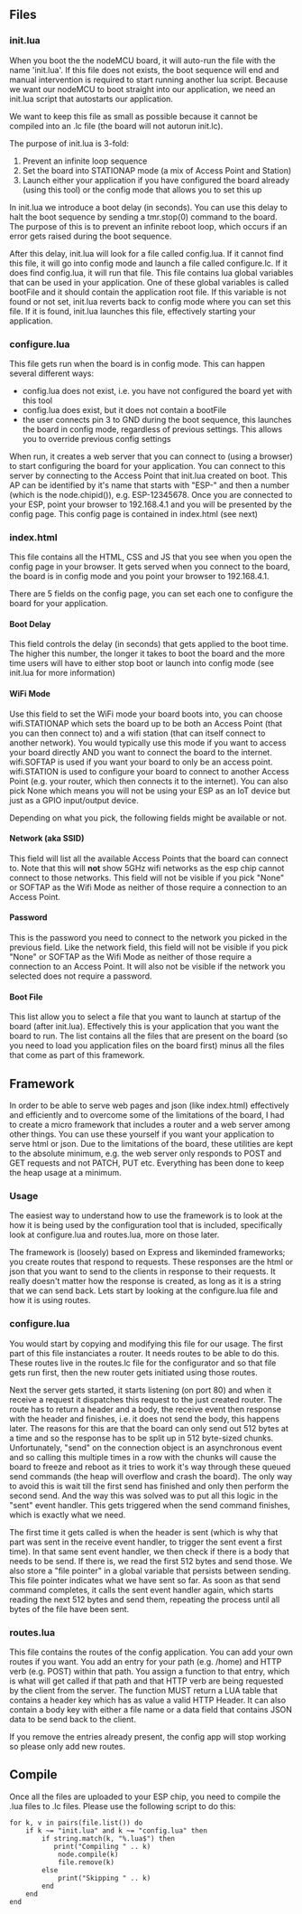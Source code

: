 ## Files

### init.lua
When you boot the the nodeMCU board, it will auto-run the file with the name 'init.lua'.  If this file does not exists, the boot sequence will end and manual intervention is required to start running another lua script. Because we want our nodeMCU to boot straight into our application, we need an init.lua script that autostarts our application.

We want to keep this file as small as possible because it cannot be compiled into an .lc file (the board will not autorun init.lc).

The purpose of init.lua is 3-fold:

1. Prevent an infinite loop sequence
2. Set the board into STATIONAP mode (a mix of Access Point and Station)
3. Launch either your application if you have configured the board already (using this tool) or the config mode that allows you to set this up

In init.lua we introduce a boot delay (in seconds).  You can use this delay to halt the boot sequence by sending a tmr.stop(0) command to the board.  The purpose of this is to prevent an infinite reboot loop, which occurs if an error gets raised during the boot sequence.

After this delay, init.lua will look for a file called config.lua.  If it cannot find this file, it will go into config mode and launch a file called configure.lc.  If it does find config.lua, it will run that file.  This file contains lua global variables that can be used in your application.  One of these global variables is called bootFile and it should contain the application root file.  If this variable is not found or not set, init.lua reverts back to config mode where you can set this file.  If it is found, init.lua launches this file, effectively starting your application.

### configure.lua
This file gets run when the board is in config mode.  This can happen several different ways:

* config.lua does not exist, i.e. you have not configured the board yet with this tool
* config.lua does exist, but it does not contain a bootFile
* the user connects pin 3 to GND during the boot sequence, this launches the board in config mode, regardless of previous settings.  This allows you to override previous config settings

When run, it creates a web server that you can connect to (using a browser) to start configuring the board for your application.  You can connect to this server by connecting to the Access Point that init.lua created on boot.  This AP can be identified by it's name that starts with "ESP-" and then a number (which is the node.chipid()), e.g. ESP-12345678.  Once you are connected to your ESP, point your browser to 192.168.4.1 and you will be presented by the config page.  This config page is contained in index.html (see next)

### index.html
This file contains all the HTML, CSS and JS that you see when you open the config page in your browser.  It gets served when you connect to the board, the board is in config mode and you point your browser to 192.168.4.1.

There are 5 fields on the config page, you can set each one to configure the board for your application.

#### Boot Delay
This field controls the delay (in seconds) that gets applied to the boot time.  The higher this number, the longer it takes to boot the board and the more time users will have to either stop boot or launch into config mode (see init.lua for more information)

#### WiFi Mode
Use this field to set the WiFi mode your board boots into, you can choose wifi.STATIONAP which sets the board up to be both an Access Point (that you can then connect to) and a wifi station (that can itself connect to another network).  You would typically use this mode if you want to access your board directly AND you want to connect the board to the internet.  wifi.SOFTAP is used if you want your board to only be an access point.  wifi.STATION is used to configure your board to connect to another Access Point (e.g. your router, which then connects it to the internet).  You can also pick None which means you will not be using your ESP as an IoT device but just as a GPIO input/output device.

Depending on what you pick, the following fields might be available or not.

#### Network (aka SSID)
This field will list all the available Access Points that the board can connect to.  Note that this will **not** show 5GHz wifi networks as the esp chip cannot connect to those networks.  This field will not be visible if you pick "None" or SOFTAP as the Wifi Mode as neither of those require a connection to an Access Point.

#### Password
This is the password you need to connect to the network you picked in the previous field.  Like the network field, this field will not be visible if you pick "None" or SOFTAP as the Wifi Mode as neither of those require a connection to an Access Point.  It will also not be visible if the network you selected does not require a password.

#### Boot File
This list allow you to select a file that you want to launch at startup of the board (after init.lua).  Effectively this is your application that you want the board to run.  The list contains all the files that are present on the board (so you need to load you application files on the board first) minus all the files that come as part of this framework.

## Framework
In order to be able to serve web pages and json (like index.html) effectively and efficiently and to overcome some of the limitations of the board, I had to create a micro framework that includes a router and a web server among other things.  You can use these yourself if you want your application to serve html or json.  Due to the limitations of the board, these utilities are kept to the absolute minimum, e.g. the web server only responds to POST and GET requests and not PATCH, PUT etc.  Everything has been done to keep the heap usage at a minimum.

### Usage
The easiest way to understand how to use the framework is to look at the how it is being used by the configuration tool that is included, specifically look at configure.lua and routes.lua, more on those later.

The framework is (loosely) based on Express and likeminded frameworks; you create routes that respond to requests.  These responses are the html or json that you want to send to the clients in response to their requests.  It really doesn't matter how the response is created, as long as it is a string that we can send back.  Lets start by looking at the configure.lua file and how it is using routes.

### configure.lua
You would start by copying and modifying this file for our usage.  The first part of this file instanciates a router.  It needs routes to be able to do this.  These routes live in the routes.lc file for the configurator and so that file gets run first, then the new router gets initiated using those routes.

Next the server gets started, it starts listening (on port 80) and when it receive a request it dispatches this request to the just created router.  The route has to return a header and a body, the receive event then response with the header and finishes, i.e. it does not send the body, this happens later.  The reasons for this are that the board can only send out 512 bytes at a time and so the response has to be split up in 512 byte-sized chunks.  Unfortunately, "send" on the connection object is an asynchronous event and so calling this multiple times in a row with the chunks will cause the board to freeze and reboot as it tries to work it's way through these queued send commands (the heap will overflow and crash the board).  The only way to avoid this is wait till the first send has finished and only then perform the second send.  And the way this was solved was to put all this logic in the "sent" event handler.  This gets triggered when the send command finishes, which is exactly what we need.

The first time it gets called is when the header is sent (which is why that part was sent in the receive event handler, to trigger the sent event a first time).  In that same sent event handler, we then check if there is a body that needs to be send.  If there is, we read the first 512 bytes and send those.  We also store a "file pointer" in a global variable that persists between sending.  This file pointer indicates what we have sent so far.  As soon as that send command completes, it calls the sent event handler again, which starts reading the next 512 bytes and send them, repeating the process until all bytes of the file have been sent.

### routes.lua
This file contains the routes of the config application.  You can add your own routes if you want.  You add an entry for your path (e.g. /home) and HTTP verb (e.g. POST) within that path.  You assign a function to that entry, which is what will get called if that path and that HTTP verb are being requested by the client from the server.  The function MUST return a LUA table that contains a header key which has as value a valid HTTP Header.  It can also contain a body key with either a file name or a data field that contains JSON data to be send back to the client.

If you remove the entries already present, the config app will stop working so please only add new routes.

## Compile
Once all the files are uploaded to your ESP chip, you need to compile the .lua files to .lc files.  Please use the following script to do this:

    for k, v in pairs(file.list()) do
        if k ~= "init.lua" and k ~= "config.lua" then
            if string.match(k, "%.lua$") then
               print("Compiling " .. k)
                node.compile(k)
                file.remove(k)
            else
                print("Skipping " .. k)
            end
        end
    end

